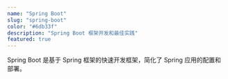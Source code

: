 ```yaml
---
name: "Spring Boot"
slug: "spring-boot"
color: "#6db33f"
description: "Spring Boot 框架开发和最佳实践"
featured: true
---
```


Spring Boot 是基于 Spring 框架的快速开发框架，简化了 Spring 应用的配置和部署。
